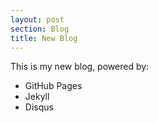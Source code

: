 ```yaml
---
layout: post
section: Blog
title: New Blog
---
```

This is my new blog, powered by:

* GitHub Pages
* Jekyll
* Disqus

<!--continue-->

